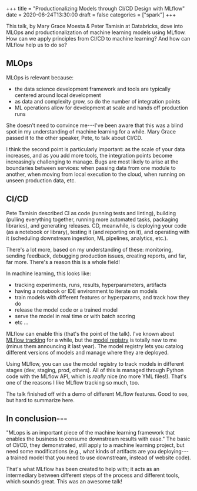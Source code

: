 +++
title = "Productionalizing Models through CI/CD Design with MLflow"
date = 2020-06-24T13:30:00
draft = false
categories = ["spark"]
+++

This talk, by Mary Grace Moesta & Peter Tamisin at Databricks, dove into MLOps and productionalization of machine learning models using MLflow. How can we apply principles from CI/CD to machine learning? And how can MLflow help us to do so?

<!--more-->

## MLOps
MLOps is relevant because:
 * the data science development framework and tools are typically centered around local development
 * as data and complexity grow, so do the number of integration points
 * ML operations allow for development at scale and hands off production runs

She doesn't need to convince me---I've been aware that this was a blind spot in my understanding of machine learning for a while. Mary Grace passed it to the other speaker, Pete, to talk about CI/CD.

I think the second point is particularly important: as the scale of your data increases, and as you add more tools, the integration points become increasingly challenging to manage. Bugs are most likely to arise at the boundaries between services: when passing data from one module to another, when moving from local execution to the cloud, when running on unseen production data, etc.


## CI/CD
Pete Tamisin described CI as code (running tests and linting), building (pulling everything together, running more automated tasks, packaging libraries), and generating releases. CD, meanwhile, is deploying your code (as a notebook or library), testing it (and reporting on it), and operating with it (scheduling downstream ingestion, ML pipelines, analytics, etc.).

There's a lot more, based on my understanding of these: monitoring, sending feedback, debugging production issues, creating reports, and far, far more. There's a reason this is a whole field!

In machine learning, this looks like:
 * tracking experiments, runs, results, hyperparameters, artifacts
 * having a notebook or IDE environment to iterate on models
 * train models with different features or hyperparams, and track how they do
 * release the model code or a trained model
 * serve the model in real time or with batch scoring
 * etc ...

MLflow can enable this (that's the point of the talk). I've known about [MLflow tracking](https://www.mlflow.org/docs/latest/tracking.html) for a while, but the [model registry](https://www.mlflow.org/docs/latest/model-registry.html) is totally new to me (minus them announcing it last year). The model registry lets you catalog different versions of models and manage where they are deployed.

Using MLflow, you can use the model registry to track models in different stages (dev, staging, prod, others). All of this is managed through Python code with the MLflow API, which is *really* nice (no more YML files!). That's one of the reasons I like MLflow tracking so much, too.

The talk finished off with a demo of different MLflow features. Good to see, but hard to summarize here.


## In conclusion---
"MLops is an important piece of the machine learning framework that enables the business to consume downstream results with ease." The basic of CI/CD, they demonstrated, still apply to a machine learning project, but need some modifications (e.g., what kinds of artifacts are you deploying---a trained model that you need to use downstream, instead of website code). 

That's what MLflow has been created to help with; it acts as an intermediary between different steps of the process and different tools, which sounds great. This was an awesome talk!

